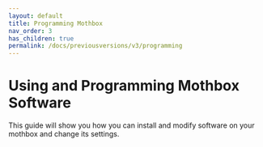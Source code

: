 ```yaml
---
layout: default
title: Programming Mothbox
nav_order: 3
has_children: true
permalink: /docs/previousversions/v3/programming
---
```


# Using and Programming Mothbox Software
This guide will show you how you can install and modify software on your mothbox and change its settings.

